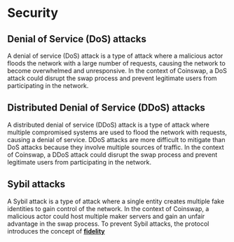 # Security

## Denial of Service (DoS) attacks

A denial of service (DoS) attack is a type of attack where a malicious actor floods the network with a large number of requests, causing the network to become overwhelmed and unresponsive. In the context of Coinswap, a DoS attack could disrupt the swap process and prevent legitimate users from participating in the network.

## Distributed Denial of Service (DDoS) attacks

A distributed denial of service (DDoS) attack is a type of attack where multiple compromised systems are used to flood the network with requests, causing a denial of service. DDoS attacks are more difficult to mitigate than DoS attacks because they involve multiple sources of traffic. In the context of Coinswap, a DDoS attack could disrupt the swap process and prevent legitimate users from participating in the network.

## Sybil attacks

A Sybil attack is a type of attack where a single entity creates multiple fake identities to gain control of the network. In the context of Coinswap, a malicious actor could host multiple maker servers and gain an unfair advantage in the swap process. To prevent Sybil attacks, the protocol introduces the concept of [**fidelity**](./4_fidelity.md)